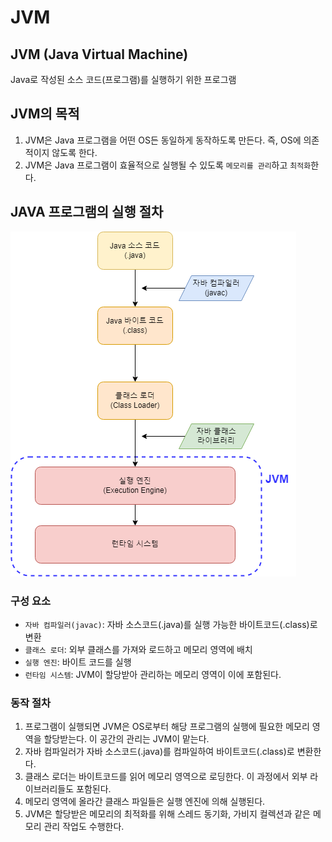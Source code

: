 # JVM

## JVM (Java Virtual Machine)

Java로 작성된 소스 코드(프로그램)를 실행하기 위한 프로그램

## JVM의 목적

1. JVM은 Java 프로그램을 어떤 OS든 동일하게 동작하도록 만든다. 즉, OS에 의존적이지 않도록 한다.
2. JVM은 Java 프로그램이 효율적으로 실행될 수 있도록 `메모리를 관리`하고 `최적화`한다.

## JAVA 프로그램의 실행 절차

![java-execution-structure](imgs/java-execution-structure.png)

### 구성 요소

* `자바 컴파일러(javac)`: 자바 소스코드(.java)를 실행 가능한 바이트코드(.class)로 변환
* `클래스 로더`: 외부 클래스를 가져와 로드하고 메모리 영역에 배치
* `실행 엔진`: 바이트 코드를 실행
* `런타임 시스템`: JVM이 할당받아 관리하는 메모리 영역이 이에 포함된다.

### 동작 절차

1. 프로그램이 실행되면 JVM은 OS로부터 해당 프로그램의 실행에 필요한 메모리 영역을 할당받는다. 이 공간의 관리는 JVM이 맡는다.
2. 자바 컴파일러가 자바 소스코드(.java)를 컴파일하여 바이트코드(.class)로 변환한다.
3. 클래스 로더는 바이트코드를 읽어 메모리 영역으로 로딩한다. 이 과정에서 외부 라이브러리들도 포함된다.
4. 메모리 영역에 올라간 클래스 파일들은 실행 엔진에 의해 실행된다.
5. JVM은 할당받은 메모리의 최적화를 위해 스레드 동기화, 가비지 컬렉션과 같은 메모리 관리 작업도 수행한다.
